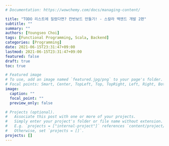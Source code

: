 ```yaml
---
# Documentation: https://wowchemy.com/docs/managing-content/

title: "TODO 리스트에 질렸다면? 칸반보드 만들기! - 스칼라 백엔드 개발 2편"
subtitle: ""
summary: ""
authors: [Youngseo Choi]
tags: [Functional Programming, Scala, Backend]
categories: [Programming]
date: 2021-06-15T23:31:47+09:00
lastmod: 2021-06-15T23:31:47+09:00
featured: false
draft: true
toc: true

# Featured image
# To use, add an image named `featured.jpg/png` to your page's folder.
# Focal points: Smart, Center, TopLeft, Top, TopRight, Left, Right, BottomLeft, Bottom, BottomRight.
image:
  caption: ""
  focal_point: ""
  preview_only: false

# Projects (optional).
#   Associate this post with one or more of your projects.
#   Simply enter your project's folder or file name without extension.
#   E.g. `projects = ["internal-project"]` references `content/project/deep-learning/index.md`.
#   Otherwise, set `projects = []`.
projects: []
---
```

